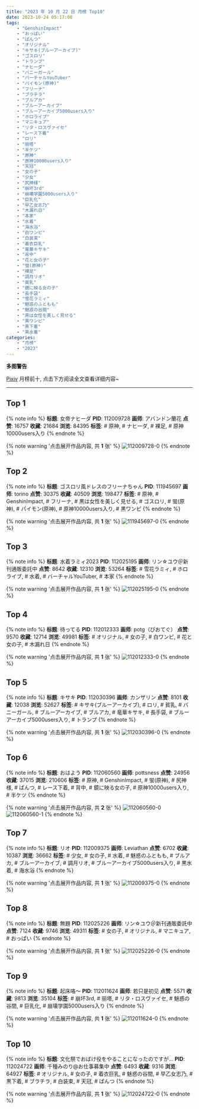 ```yaml
---
title: "2023 年 10 月 22 日 月榜 Top10"
date: 2023-10-24 05:17:08
tags:
    - "GenshinImpact"
    - "おっぱい"
    - "ぱんつ"
    - "オリジナル"
    - "キサキ(ブルーアーカイブ)"
    - "ゴスロリ"
    - "トランプ"
    - "ナヒーダ"
    - "バニーガール"
    - "バーチャルYouTuber"
    - "パイモン(原神)"
    - "フリーナ"
    - "ブラチラ"
    - "ブルアカ"
    - "ブルーアーカイブ"
    - "ブルーアーカイブ5000users入り"
    - "ホロライブ"
    - "マニキュア"
    - "リタ・ロスヴァイセ"
    - "レース下着"
    - "ロリ"
    - "丽塔"
    - "半ケツ"
    - "原神"
    - "原神10000users入り"
    - "天冠"
    - "女の子"
    - "少女"
    - "尻神様"
    - "崩坏3rd"
    - "崩壊学園5000users入り"
    - "巨乳化"
    - "早乙女志乃"
    - "木漏れ日"
    - "本家"
    - "水着"
    - "海水浴"
    - "白ワンピ"
    - "白装束"
    - "着衣巨乳"
    - "竜華キサキ"
    - "背中"
    - "花と女の子"
    - "蛍(原神)"
    - "裸足"
    - "調月リオ"
    - "貧乳"
    - "鏡に映る女の子"
    - "長手袋"
    - "雪花ラミィ"
    - "魅惑のふともも"
    - "魅惑の谷間"
    - "黒は女性を美しく見せる"
    - "黒ワンピ"
    - "黒下着"
    - "黒水着"
categories:
    - "月榜"
    - "2023"
---
```


<i class="fa fa-triangle-exclamation"></i>**多图警告**<i class="fa fa-triangle-exclamation"></i>

[Pixiv](https://www.pixiv.net/) 月榜前十, 点击下方阅读全文查看详细内容~

<!-- more -->

---

## Top 1

{% note info %}
**标题**: 女帝ナヒーダ
**PID**: 112009728 **画师**: アバンドン蘭花
**点赞**: 16757 **收藏**: 21684 **浏览**: 84395
**标签**: # 原神, # ナヒーダ, # 裸足, # 原神10000users入り
{% endnote %}

{% note warning '点击展开作品内容, 共 **1** 张' %}
![112009728-0](https://i.pixiv.re/img-original/img/2023/09/25/00/04/32/112009728_p0.jpg)
{% endnote %}

## Top 2

{% note info %}
**标题**: ゴスロリ風ドレスのフリーナちゃん
**PID**: 111945697 **画师**: torino
**点赞**: 30375 **收藏**: 40509 **浏览**: 198477
**标签**: # 原神, # GenshinImpact, # フリーナ, # 黒は女性を美しく見せる, # ゴスロリ, # 蛍(原神), # パイモン(原神), # 原神10000users入り, # 黒ワンピ
{% endnote %}

{% note warning '点击展开作品内容, 共 **1** 张' %}
![111945697-0](https://i.pixiv.re/img-original/img/2023/09/23/00/00/40/111945697_p0.jpg)
{% endnote %}

## Top 3

{% note info %}
**标题**: 水着ラミィ2023
**PID**: 112025195 **画师**: リン☆ユウ＠新刊通販委託中
**点赞**: 8642 **收藏**: 12310 **浏览**: 53264
**标签**: # 雪花ラミィ, # ホロライブ, # 水着, # バーチャルYouTuber, # 本家
{% endnote %}

{% note warning '点击展开作品内容, 共 **1** 张' %}
![112025195-0](https://i.pixiv.re/img-original/img/2023/09/25/17/46/33/112025195_p0.png)
{% endnote %}

## Top 4

{% note info %}
**标题**: 待ってる
**PID**: 112012333 **画师**: potg（ぴおてぐ）
**点赞**: 9570 **收藏**: 12714 **浏览**: 49981
**标签**: # オリジナル, # 女の子, # 白ワンピ, # 花と女の子, # 木漏れ日
{% endnote %}

{% note warning '点击展开作品内容, 共 **1** 张' %}
![112012333-0](https://i.pixiv.re/img-original/img/2023/09/25/01/33/24/112012333_p0.jpg)
{% endnote %}

## Top 5

{% note info %}
**标题**: キサキ
**PID**: 112030396 **画师**: カンザリン
**点赞**: 8101 **收藏**: 12038 **浏览**: 52627
**标签**: # キサキ(ブルーアーカイブ), # ロリ, # 貧乳, # バニーガール, # ブルーアーカイブ, # ブルアカ, # 竜華キサキ, # 長手袋, # ブルーアーカイブ5000users入り, # トランプ
{% endnote %}

{% note warning '点击展开作品内容, 共 **1** 张' %}
![112030396-0](https://i.pixiv.re/img-original/img/2023/09/25/21/13/02/112030396_p0.png)
{% endnote %}

## Top 6

{% note info %}
**标题**: おはよう
**PID**: 112060560 **画师**: pottsness
**点赞**: 24956 **收藏**: 37015 **浏览**: 210606
**标签**: # 原神, # GenshinImpact, # 蛍(原神), # 尻神様, # ぱんつ, # レース下着, # 背中, # 鏡に映る女の子, # 原神10000users入り, # 半ケツ
{% endnote %}

{% note warning '点击展开作品内容, 共 **2** 张' %}
![112060560-0](https://i.pixiv.re/img-original/img/2023/09/27/00/00/26/112060560_p0.jpg)
![112060560-1](https://i.pixiv.re/img-original/img/2023/09/27/00/00/26/112060560_p1.jpg)
{% endnote %}

## Top 7

{% note info %}
**标题**: リオ
**PID**: 112009375 **画师**: Leviathan
**点赞**: 6702 **收藏**: 10387 **浏览**: 36662
**标签**: # 少女, # 女の子, # 水着, # 魅惑のふともも, # ブルアカ, # ブルーアーカイブ, # 調月リオ, # ブルーアーカイブ5000users入り, # 黒水着, # 海水浴
{% endnote %}

{% note warning '点击展开作品内容, 共 **1** 张' %}
![112009375-0](https://i.pixiv.re/img-original/img/2023/09/25/00/00/34/112009375_p0.jpg)
{% endnote %}

## Top 8

{% note info %}
**标题**: 無題
**PID**: 112025226 **画师**: リン☆ユウ＠新刊通販委託中
**点赞**: 7124 **收藏**: 9746 **浏览**: 49311
**标签**: # 女の子, # オリジナル, # マニキュア, # おっぱい
{% endnote %}

{% note warning '点击展开作品内容, 共 **1** 张' %}
![112025226-0](https://i.pixiv.re/img-original/img/2023/09/25/17/47/34/112025226_p0.png)
{% endnote %}

## Top 9

{% note info %}
**标题**: 起床咯～
**PID**: 112011624 **画师**: 若只是初见
**点赞**: 5571 **收藏**: 9813 **浏览**: 35104
**标签**: # 崩坏3rd, # 丽塔, # リタ・ロスヴァイセ, # 魅惑の谷間, # 巨乳化, # 崩壊学園5000users入り
{% endnote %}

{% note warning '点击展开作品内容, 共 **1** 张' %}
![112011624-0](https://i.pixiv.re/img-original/img/2023/09/25/01/01/25/112011624_p0.jpg)
{% endnote %}

## Top 10

{% note info %}
**标题**: 文化祭でおばけ役をやることになったのですが…
**PID**: 112024722 **画师**: 千種みのり@お仕事募集中
**点赞**: 6493 **收藏**: 9316 **浏览**: 64927
**标签**: # オリジナル, # 女の子, # 着衣巨乳, # 魅惑の谷間, # 早乙女志乃, # 黒下着, # ブラチラ, # 白装束, # 天冠, # ぱんつ
{% endnote %}

{% note warning '点击展开作品内容, 共 **1** 张' %}
![112024722-0](https://i.pixiv.re/img-original/img/2023/09/25/17/17/06/112024722_p0.jpg)
{% endnote %}
